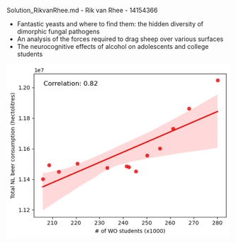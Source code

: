 Solution_RikvanRhee.md - Rik van Rhee - 14154366

 - Fantastic yeasts and where to find them: the hidden diversity of dimorphic fungal pathogens
 - An analysis of the forces required to drag sheep over various surfaces
 - The neurocognitive effects of alcohol on adolescents and college students

![WO_Beer_Corr](WO_Beer_Corr.png)